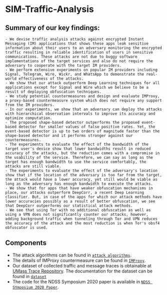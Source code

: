 # SIM-Traffic-Analysis

## Summary of our key findings: 

    - We devise traffic analysis attacks against encrypted Instant Messaging (IM) applications that shows these apps leak sensitive information about their users to an adversary monitoring the encrypted traffic resulting in reliable identification of users in sensitive communications. These attacks are not due to buggy software implementations of the target services and also do not require the adversary to cooperate with the target IM providers.
    - We perform extensive experiments on popular IM providers including Signal, Telegram, Wire, Wickr, and WhatsApp to demonstrate the real-world effectiveness of the attacks.
    - We show that our attack outperform Deep Learning techniques for all applications except for Signal and Wire which we believe to be a result of deploying obfuscation techniques.
    - We study potential countermeasures and design and evaluate IMProxy, a proxy-based countermeasure system which does not require any support from the IM providers.
    - In our experiments, we show that an adversary can deploy the attacks with hierarchical observation intervals to improve its accuracy and optimize computation.
    - The proposed shape-based detector outperforms the proposed event-based detector for smaller values of false positive rates. Yet, the event-based detector is up to two orders of magnitude faster than the shape-based detector and it performs stronger against our countermeasures.
    - The experiments to evaluate the effect of the bandwidth of the target user's device show that lower bandwidths result in reduced accuracy of the attacks, but the reduction comes with a compromise in the usability of the service. Therefore, we can say as long as the target has enough bandwidth to use the service comfortably, the attacks are still viable.
    - The experiments to evaluate the effect of the adversary's location show that if the location of the adversary is too far from the target, the attack would have a lower accuracy, yet still would be viable as long as the adversary has enough bandwidth to execute the attacks.
    - We show that for apps that have weaker obfuscation mechanisms in place, our attacks outperform DeepCorr, a recent Deep Learning classifier. But, in case of the apps for which our attack methods have lower accuracies possibly as a result of better obfuscation, we see that DeepCorr outperforms our statistical attack methods.
    - We see that using Tor with no additional obfuscation as well as using a VPN does not significantly counter our attacks, however, adding background traffic when tunneling through Tor and VPN reduces the accuracy of the attack and the most reduction is when Tor's obsf4 obfuscator is used.

## Components

- The attack algorithms can be found in [`attack algorithms`](./attack%20algorithms).
- The details of IMProxy countermeasure can be found in [`IMProxy`](./IMProxy).
- Our dataset of collected traffic and message traces is obtainable at [UMass Trace Repository](https://traces.cs.umass.edu/). The documentation for the dataset can be found in [`dataset`](./dataset/)
- The code for the NDSS Symposium 2020 paper is available in [`NDSS SYmposium 2020 Paper`](NDSS%20Symposium%202020%20Paper).